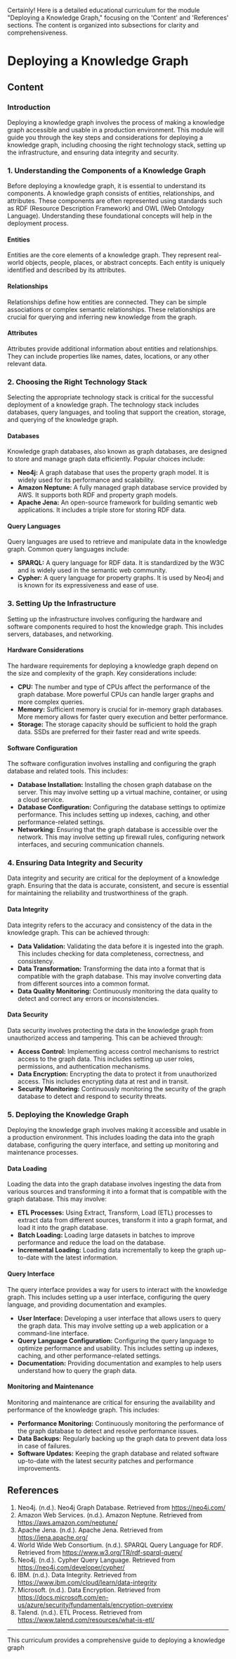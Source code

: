 Certainly! Here is a detailed educational curriculum for the module "Deploying a Knowledge Graph," focusing on the 'Content' and 'References' sections. The content is organized into subsections for clarity and comprehensiveness.

# Deploying a Knowledge Graph

## Content

### Introduction

Deploying a knowledge graph involves the process of making a knowledge graph accessible and usable in a production environment. This module will guide you through the key steps and considerations for deploying a knowledge graph, including choosing the right technology stack, setting up the infrastructure, and ensuring data integrity and security.

### 1. Understanding the Components of a Knowledge Graph

Before deploying a knowledge graph, it is essential to understand its components. A knowledge graph consists of entities, relationships, and attributes. These components are often represented using standards such as RDF (Resource Description Framework) and OWL (Web Ontology Language). Understanding these foundational concepts will help in the deployment process.

#### Entities

Entities are the core elements of a knowledge graph. They represent real-world objects, people, places, or abstract concepts. Each entity is uniquely identified and described by its attributes.

#### Relationships

Relationships define how entities are connected. They can be simple associations or complex semantic relationships. These relationships are crucial for querying and inferring new knowledge from the graph.

#### Attributes

Attributes provide additional information about entities and relationships. They can include properties like names, dates, locations, or any other relevant data.

### 2. Choosing the Right Technology Stack

Selecting the appropriate technology stack is critical for the successful deployment of a knowledge graph. The technology stack includes databases, query languages, and tooling that support the creation, storage, and querying of the knowledge graph.

#### Databases

Knowledge graph databases, also known as graph databases, are designed to store and manage graph data efficiently. Popular choices include:

- **Neo4j:** A graph database that uses the property graph model. It is widely used for its performance and scalability.
- **Amazon Neptune:** A fully managed graph database service provided by AWS. It supports both RDF and property graph models.
- **Apache Jena:** An open-source framework for building semantic web applications. It includes a triple store for storing RDF data.

#### Query Languages

Query languages are used to retrieve and manipulate data in the knowledge graph. Common query languages include:

- **SPARQL:** A query language for RDF data. It is standardized by the W3C and is widely used in the semantic web community.
- **Cypher:** A query language for property graphs. It is used by Neo4j and is known for its expressiveness and ease of use.

### 3. Setting Up the Infrastructure

Setting up the infrastructure involves configuring the hardware and software components required to host the knowledge graph. This includes servers, databases, and networking.

#### Hardware Considerations

The hardware requirements for deploying a knowledge graph depend on the size and complexity of the graph. Key considerations include:

- **CPU:** The number and type of CPUs affect the performance of the graph database. More powerful CPUs can handle larger graphs and more complex queries.
- **Memory:** Sufficient memory is crucial for in-memory graph databases. More memory allows for faster query execution and better performance.
- **Storage:** The storage capacity should be sufficient to hold the graph data. SSDs are preferred for their faster read and write speeds.

#### Software Configuration

The software configuration involves installing and configuring the graph database and related tools. This includes:

- **Database Installation:** Installing the chosen graph database on the server. This may involve setting up a virtual machine, container, or using a cloud service.
- **Database Configuration:** Configuring the database settings to optimize performance. This includes setting up indexes, caching, and other performance-related settings.
- **Networking:** Ensuring that the graph database is accessible over the network. This may involve setting up firewall rules, configuring network interfaces, and securing communication channels.

### 4. Ensuring Data Integrity and Security

Data integrity and security are critical for the deployment of a knowledge graph. Ensuring that the data is accurate, consistent, and secure is essential for maintaining the reliability and trustworthiness of the graph.

#### Data Integrity

Data integrity refers to the accuracy and consistency of the data in the knowledge graph. This can be achieved through:

- **Data Validation:** Validating the data before it is ingested into the graph. This includes checking for data completeness, correctness, and consistency.
- **Data Transformation:** Transforming the data into a format that is compatible with the graph database. This may involve converting data from different sources into a common format.
- **Data Quality Monitoring:** Continuously monitoring the data quality to detect and correct any errors or inconsistencies.

#### Data Security

Data security involves protecting the data in the knowledge graph from unauthorized access and tampering. This can be achieved through:

- **Access Control:** Implementing access control mechanisms to restrict access to the graph data. This includes setting up user roles, permissions, and authentication mechanisms.
- **Data Encryption:** Encrypting the data to protect it from unauthorized access. This includes encrypting data at rest and in transit.
- **Security Monitoring:** Continuously monitoring the security of the graph database to detect and respond to security threats.

### 5. Deploying the Knowledge Graph

Deploying the knowledge graph involves making it accessible and usable in a production environment. This includes loading the data into the graph database, configuring the query interface, and setting up monitoring and maintenance processes.

#### Data Loading

Loading the data into the graph database involves ingesting the data from various sources and transforming it into a format that is compatible with the graph database. This may involve:

- **ETL Processes:** Using Extract, Transform, Load (ETL) processes to extract data from different sources, transform it into a graph format, and load it into the graph database.
- **Batch Loading:** Loading large datasets in batches to improve performance and reduce the load on the database.
- **Incremental Loading:** Loading data incrementally to keep the graph up-to-date with the latest information.

#### Query Interface

The query interface provides a way for users to interact with the knowledge graph. This includes setting up a user interface, configuring the query language, and providing documentation and examples.

- **User Interface:** Developing a user interface that allows users to query the graph data. This may involve setting up a web application or a command-line interface.
- **Query Language Configuration:** Configuring the query language to optimize performance and usability. This includes setting up indexes, caching, and other performance-related settings.
- **Documentation:** Providing documentation and examples to help users understand how to query the graph data.

#### Monitoring and Maintenance

Monitoring and maintenance are critical for ensuring the availability and performance of the knowledge graph. This includes:

- **Performance Monitoring:** Continuously monitoring the performance of the graph database to detect and resolve performance issues.
- **Data Backups:** Regularly backing up the graph data to prevent data loss in case of failures.
- **Software Updates:** Keeping the graph database and related software up-to-date with the latest security patches and performance improvements.

## References

1. Neo4j. (n.d.). Neo4j Graph Database. Retrieved from <https://neo4j.com/>
2. Amazon Web Services. (n.d.). Amazon Neptune. Retrieved from <https://aws.amazon.com/neptune/>
3. Apache Jena. (n.d.). Apache Jena. Retrieved from <https://jena.apache.org/>
4. World Wide Web Consortium. (n.d.). SPARQL Query Language for RDF. Retrieved from <https://www.w3.org/TR/rdf-sparql-query/>
5. Neo4j. (n.d.). Cypher Query Language. Retrieved from <https://neo4j.com/developer/cypher/>
6. IBM. (n.d.). Data Integrity. Retrieved from <https://www.ibm.com/cloud/learn/data-integrity>
7. Microsoft. (n.d.). Data Encryption. Retrieved from <https://docs.microsoft.com/en-us/azure/security/fundamentals/encryption-overview>
8. Talend. (n.d.). ETL Process. Retrieved from <https://www.talend.com/resources/what-is-etl/>

---

This curriculum provides a comprehensive guide to deploying a knowledge graph